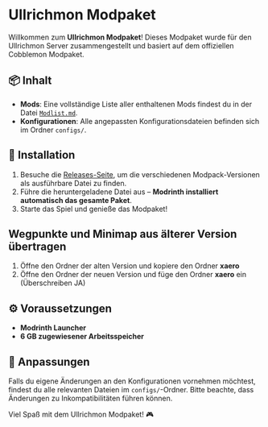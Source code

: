 # Ullrichmon Modpaket

Willkommen zum **Ullrichmon Modpaket**! Dieses Modpaket wurde für den Ullrichmon Server zusammengestellt und basiert auf dem offiziellen Cobblemon Modpaket.

## 📦 Inhalt
- **Mods**: Eine vollständige Liste aller enthaltenen Mods findest du in der Datei [`Modlist.md`](ModList.md).
- **Konfigurationen**: Alle angepassten Konfigurationsdateien befinden sich im Ordner `configs/`.

## 📜 Installation
1. Besuche die [Releases-Seite](https://github.com/CptGummiball/Ullrichmon-Modpack/releases), um die verschiedenen Modpack-Versionen als ausführbare Datei zu finden.
2. Führe die heruntergeladene Datei aus – **Modrinth installiert automatisch das gesamte Paket**.
3. Starte das Spiel und genieße das Modpaket!

## Wegpunkte und Minimap aus älterer Version übertragen
1. Öffne den Ordner der alten Version und kopiere den Ordner **xaero**
2. Öffne den Ordner der neuen Version und füge den Ordner **xaero** ein (Überschreiben JA)

## ⚙️ Voraussetzungen
- **Modrinth Launcher**
- **6 GB zugewiesener Arbeitsspeicher**

## 🔧 Anpassungen
Falls du eigene Änderungen an den Konfigurationen vornehmen möchtest, findest du alle relevanten Dateien im `configs/`-Ordner. Bitte beachte, dass Änderungen zu Inkompatibilitäten führen können.

Viel Spaß mit dem Ullrichmon Modpaket! 🎮
